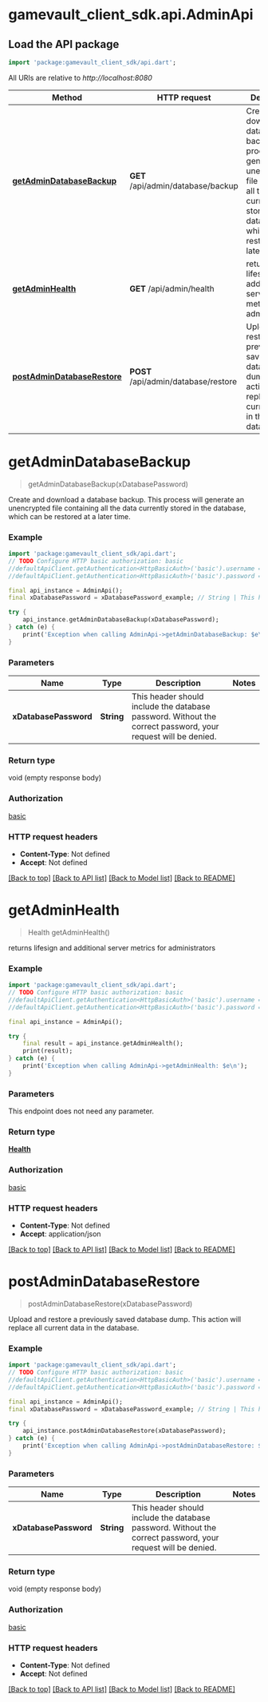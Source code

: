 # gamevault_client_sdk.api.AdminApi

## Load the API package
```dart
import 'package:gamevault_client_sdk/api.dart';
```

All URIs are relative to *http://localhost:8080*

Method | HTTP request | Description
------------- | ------------- | -------------
[**getAdminDatabaseBackup**](AdminApi.md#getadmindatabasebackup) | **GET** /api/admin/database/backup | Create and download a database backup. This process will generate an unencrypted file containing all the data currently stored in the database, which can be restored at a later time.
[**getAdminHealth**](AdminApi.md#getadminhealth) | **GET** /api/admin/health | returns lifesign and additional server metrics for administrators
[**postAdminDatabaseRestore**](AdminApi.md#postadmindatabaserestore) | **POST** /api/admin/database/restore | Upload and restore a previously saved database dump. This action will replace all current data in the database.


# **getAdminDatabaseBackup**
> getAdminDatabaseBackup(xDatabasePassword)

Create and download a database backup. This process will generate an unencrypted file containing all the data currently stored in the database, which can be restored at a later time.

### Example
```dart
import 'package:gamevault_client_sdk/api.dart';
// TODO Configure HTTP basic authorization: basic
//defaultApiClient.getAuthentication<HttpBasicAuth>('basic').username = 'YOUR_USERNAME'
//defaultApiClient.getAuthentication<HttpBasicAuth>('basic').password = 'YOUR_PASSWORD';

final api_instance = AdminApi();
final xDatabasePassword = xDatabasePassword_example; // String | This header should include the database password. Without the correct password, your request will be denied.

try {
    api_instance.getAdminDatabaseBackup(xDatabasePassword);
} catch (e) {
    print('Exception when calling AdminApi->getAdminDatabaseBackup: $e\n');
}
```

### Parameters

Name | Type | Description  | Notes
------------- | ------------- | ------------- | -------------
 **xDatabasePassword** | **String**| This header should include the database password. Without the correct password, your request will be denied. | 

### Return type

void (empty response body)

### Authorization

[basic](../README.md#basic)

### HTTP request headers

 - **Content-Type**: Not defined
 - **Accept**: Not defined

[[Back to top]](#) [[Back to API list]](../README.md#documentation-for-api-endpoints) [[Back to Model list]](../README.md#documentation-for-models) [[Back to README]](../README.md)

# **getAdminHealth**
> Health getAdminHealth()

returns lifesign and additional server metrics for administrators

### Example
```dart
import 'package:gamevault_client_sdk/api.dart';
// TODO Configure HTTP basic authorization: basic
//defaultApiClient.getAuthentication<HttpBasicAuth>('basic').username = 'YOUR_USERNAME'
//defaultApiClient.getAuthentication<HttpBasicAuth>('basic').password = 'YOUR_PASSWORD';

final api_instance = AdminApi();

try {
    final result = api_instance.getAdminHealth();
    print(result);
} catch (e) {
    print('Exception when calling AdminApi->getAdminHealth: $e\n');
}
```

### Parameters
This endpoint does not need any parameter.

### Return type

[**Health**](Health.md)

### Authorization

[basic](../README.md#basic)

### HTTP request headers

 - **Content-Type**: Not defined
 - **Accept**: application/json

[[Back to top]](#) [[Back to API list]](../README.md#documentation-for-api-endpoints) [[Back to Model list]](../README.md#documentation-for-models) [[Back to README]](../README.md)

# **postAdminDatabaseRestore**
> postAdminDatabaseRestore(xDatabasePassword)

Upload and restore a previously saved database dump. This action will replace all current data in the database.

### Example
```dart
import 'package:gamevault_client_sdk/api.dart';
// TODO Configure HTTP basic authorization: basic
//defaultApiClient.getAuthentication<HttpBasicAuth>('basic').username = 'YOUR_USERNAME'
//defaultApiClient.getAuthentication<HttpBasicAuth>('basic').password = 'YOUR_PASSWORD';

final api_instance = AdminApi();
final xDatabasePassword = xDatabasePassword_example; // String | This header should include the database password. Without the correct password, your request will be denied.

try {
    api_instance.postAdminDatabaseRestore(xDatabasePassword);
} catch (e) {
    print('Exception when calling AdminApi->postAdminDatabaseRestore: $e\n');
}
```

### Parameters

Name | Type | Description  | Notes
------------- | ------------- | ------------- | -------------
 **xDatabasePassword** | **String**| This header should include the database password. Without the correct password, your request will be denied. | 

### Return type

void (empty response body)

### Authorization

[basic](../README.md#basic)

### HTTP request headers

 - **Content-Type**: Not defined
 - **Accept**: Not defined

[[Back to top]](#) [[Back to API list]](../README.md#documentation-for-api-endpoints) [[Back to Model list]](../README.md#documentation-for-models) [[Back to README]](../README.md)

